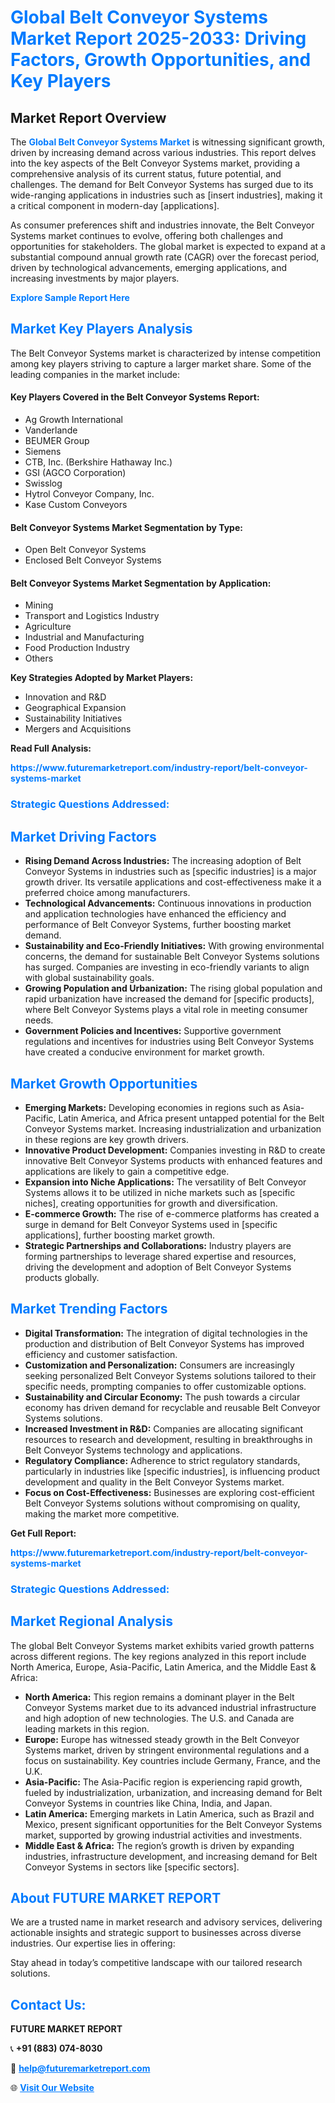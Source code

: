<h1 style="color: #007BFF;">Global Belt Conveyor Systems Market Report 2025-2033: Driving Factors, Growth Opportunities, and Key Players</h1>

<section id="overview">
<h2>Market Report Overview</h2>
<p>The <a href="https://www.futuremarketreport.com/industry-report/belt-conveyor-systems-market" style="color: #007BFF; text-decoration: none;"><strong>Global Belt Conveyor Systems Market</strong></a> is witnessing significant growth, driven by increasing demand across various industries. This report delves into the key aspects of the Belt Conveyor Systems market, providing a comprehensive analysis of its current status, future potential, and challenges. The demand for Belt Conveyor Systems has surged due to its wide-ranging applications in industries such as [insert industries], making it a critical component in modern-day [applications].</p>
<p>As consumer preferences shift and industries innovate, the Belt Conveyor Systems market continues to evolve, offering both challenges and opportunities for stakeholders. The global market is expected to expand at a substantial compound annual growth rate (CAGR) over the forecast period, driven by technological advancements, emerging applications, and increasing investments by major players.</p>
</section>

<section id="overview">
<p><a href="https://www.futuremarketreport.com/request-sample/reportId=28571" style="color: #007BFF; text-decoration: none;"><strong>Explore Sample Report Here</strong></a></p>
</section>

<section id="key-players">
<h2 style="color: #007BFF;">Market Key Players Analysis</h2>
<p>The Belt Conveyor Systems market is characterized by intense competition among key players striving to capture a larger market share. Some of the leading companies in the market include:</p>
<h4>Key Players Covered in the Belt Conveyor Systems Report:</h4>
<ul><li>Ag Growth International</li><li>Vanderlande</li><li>BEUMER Group</li><li>Siemens</li><li>CTB, Inc. (Berkshire Hathaway Inc.)</li><li>GSI (AGCO Corporation)</li><li>Swisslog</li><li>Hytrol Conveyor Company, Inc.</li><li>Kase Custom Conveyors</li></ul>
<h4>Belt Conveyor Systems Market Segmentation by Type:</h4>
<ul><li>Open Belt Conveyor Systems</li><li>Enclosed Belt Conveyor Systems</li></ul>

<h4>Belt Conveyor Systems Market Segmentation by Application:</h4>
<ul><li>Mining</li><li>Transport and Logistics Industry</li><li>Agriculture</li><li>Industrial and Manufacturing</li><li>Food Production Industry</li><li>Others</li></ul>
<p><strong>Key Strategies Adopted by Market Players:</strong></p>
<ul>
<li>Innovation and R&D</li>
<li>Geographical Expansion</li>
<li>Sustainability Initiatives</li>
<li>Mergers and Acquisitions</li>
</ul>
</section>

<section>
<p><strong>Read Full Analysis: </strong></p><a href="https://www.futuremarketreport.com/industry-report/belt-conveyor-systems-market" style="color: #007BFF; text-decoration: none;"><strong>https://www.futuremarketreport.com/industry-report/belt-conveyor-systems-market</strong></a>
<h3 style="color: #007BFF;">Strategic Questions Addressed:</h3>
</section>

<section id="driving-factors">
<h2 style="color: #007BFF;">Market Driving Factors</h2>
<ul>
<li><strong>Rising Demand Across Industries:</strong> The increasing adoption of Belt Conveyor Systems in industries such as [specific industries] is a major growth driver. Its versatile applications and cost-effectiveness make it a preferred choice among manufacturers.</li>
<li><strong>Technological Advancements:</strong> Continuous innovations in production and application technologies have enhanced the efficiency and performance of Belt Conveyor Systems, further boosting market demand.</li>
<li><strong>Sustainability and Eco-Friendly Initiatives:</strong> With growing environmental concerns, the demand for sustainable Belt Conveyor Systems solutions has surged. Companies are investing in eco-friendly variants to align with global sustainability goals.</li>
<li><strong>Growing Population and Urbanization:</strong> The rising global population and rapid urbanization have increased the demand for [specific products], where Belt Conveyor Systems plays a vital role in meeting consumer needs.</li>
<li><strong>Government Policies and Incentives:</strong> Supportive government regulations and incentives for industries using Belt Conveyor Systems have created a conducive environment for market growth.</li>
</ul>
</section>

<section id="growth-opportunities">
<h2 style="color: #007BFF;">Market Growth Opportunities</h2>
<ul>
<li><strong>Emerging Markets:</strong> Developing economies in regions such as Asia-Pacific, Latin America, and Africa present untapped potential for the Belt Conveyor Systems market. Increasing industrialization and urbanization in these regions are key growth drivers.</li>
<li><strong>Innovative Product Development:</strong> Companies investing in R&D to create innovative Belt Conveyor Systems products with enhanced features and applications are likely to gain a competitive edge.</li>
<li><strong>Expansion into Niche Applications:</strong> The versatility of Belt Conveyor Systems allows it to be utilized in niche markets such as [specific niches], creating opportunities for growth and diversification.</li>
<li><strong>E-commerce Growth:</strong> The rise of e-commerce platforms has created a surge in demand for Belt Conveyor Systems used in [specific applications], further boosting market growth.</li>
<li><strong>Strategic Partnerships and Collaborations:</strong> Industry players are forming partnerships to leverage shared expertise and resources, driving the development and adoption of Belt Conveyor Systems products globally.</li>
</ul>
</section>

<section id="trending-factors">
<h2 style="color: #007BFF;">Market Trending Factors</h2>
<ul>
<li><strong>Digital Transformation:</strong> The integration of digital technologies in the production and distribution of Belt Conveyor Systems has improved efficiency and customer satisfaction.</li>
<li><strong>Customization and Personalization:</strong> Consumers are increasingly seeking personalized Belt Conveyor Systems solutions tailored to their specific needs, prompting companies to offer customizable options.</li>
<li><strong>Sustainability and Circular Economy:</strong> The push towards a circular economy has driven demand for recyclable and reusable Belt Conveyor Systems solutions.</li>
<li><strong>Increased Investment in R&D:</strong> Companies are allocating significant resources to research and development, resulting in breakthroughs in Belt Conveyor Systems technology and applications.</li>
<li><strong>Regulatory Compliance:</strong> Adherence to strict regulatory standards, particularly in industries like [specific industries], is influencing product development and quality in the Belt Conveyor Systems market.</li>
<li><strong>Focus on Cost-Effectiveness:</strong> Businesses are exploring cost-efficient Belt Conveyor Systems solutions without compromising on quality, making the market more competitive.</li>
</ul>
</section>

<section>
<p><strong>Get Full Report: </strong></p><a href="https://www.futuremarketreport.com/industry-report/belt-conveyor-systems-market" style="color: #007BFF; text-decoration: none;"><strong>https://www.futuremarketreport.com/industry-report/belt-conveyor-systems-market</strong></a>
<h3 style="color: #007BFF;">Strategic Questions Addressed:</h3>
</section>


<section id="regional-analysis">
<h2 style="color: #007BFF;">Market Regional Analysis</h2>
<p>The global Belt Conveyor Systems market exhibits varied growth patterns across different regions. The key regions analyzed in this report include North America, Europe, Asia-Pacific, Latin America, and the Middle East & Africa:</p>
<ul>
<li><strong>North America:</strong> This region remains a dominant player in the Belt Conveyor Systems market due to its advanced industrial infrastructure and high adoption of new technologies. The U.S. and Canada are leading markets in this region.</li>
<li><strong>Europe:</strong> Europe has witnessed steady growth in the Belt Conveyor Systems market, driven by stringent environmental regulations and a focus on sustainability. Key countries include Germany, France, and the U.K.</li>
<li><strong>Asia-Pacific:</strong> The Asia-Pacific region is experiencing rapid growth, fueled by industrialization, urbanization, and increasing demand for Belt Conveyor Systems in countries like China, India, and Japan.</li>
<li><strong>Latin America:</strong> Emerging markets in Latin America, such as Brazil and Mexico, present significant opportunities for the Belt Conveyor Systems market, supported by growing industrial activities and investments.</li>
<li><strong>Middle East & Africa:</strong> The region’s growth is driven by expanding industries, infrastructure development, and increasing demand for Belt Conveyor Systems in sectors like [specific sectors].</li>
</ul>
</section>

<footer>
<h2 style="color: #007BFF;">About FUTURE MARKET REPORT</h2>
<p>We are a trusted name in market research and advisory services, delivering actionable insights and strategic support to businesses across diverse industries. Our expertise lies in offering:</p>

<p>Stay ahead in today’s competitive landscape with our tailored research solutions.</p>

<h2 style="color: #007BFF;">Contact Us:</h2>
<p><strong>FUTURE MARKET REPORT</strong></p>
<p>📞 <strong>+91 (883) 074-8030</strong></p>
<p>📧 <strong><a href="mailto:help@futuremarketreport.com" style="color: #007BFF;">help@futuremarketreport.com</a></strong></p>
<p>🌐 <strong><a href="https://www.futuremarketreport.com/" style="color: #007BFF;">Visit Our Website</a></strong></p>
</footer>